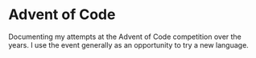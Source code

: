 # Advent of Code

Documenting my attempts at the Advent of Code competition over the years. I use the event generally as an opportunity
to try a new language.
